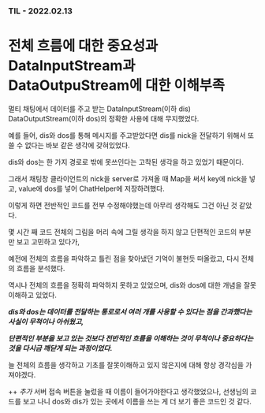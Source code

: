 ### TIL - 2022.02.13
# 전체 흐름에 대한 중요성과 DataInputStream과 DataOutpuStream에 대한 이해부족


멀티 채팅에서 데이터를 주고 받는 DataInputStream(이하 dis) DataOutputStream(이하 dos)의 정확한 사용에 대해 무지했었다. 

예를 들어, dis와 dos를 통해 메시지를 주고받았다면 dis를 nick을 전달하기 위해서 또 쓸 수 없다는 바보 같은 생각에 갖혀있었다.

dis와 dos는 한 가지 경로로 밖에 못쓰인다는 고착된 생각을 하고 있었기 때문이다. 

그래서 채팅창 클라이언트의 nick을 server로 가져올 때 Map을 써서 key에 nick을 넣고, value에 dos를 넣어 ChatHelper에 저장하려했다.

이렇게 하면 전반적인 코드를 전부 수정해야했는데 아무리 생각해도 그건 아닌 것 같았다. 

몇 시간 째 코드 전체의 그림을 머리 속에 그릴 생각을 하지 않고 단편적인 코드의 부분만 보고 고민하고 있다가, 

예전에 전체의 흐름을 파악하고 틀린 점을 찾아냈던 기억이 불현듯 떠올랐고, 다시 전체의 흐름을 분석했다.

역시나 전체의 흐름을 정확히 파악하지 못하고 있었으며, dis와 dos에 대한 개념을 잘못이해하고 있었다. 

__*dis와 dos는 데이터를 전달하는 통로로서 여러 개를 사용할 수 있다는 점을 간과했다는 사실이 무척이나 아쉬웠고,*__

__*단편적인 부분을 보고 있는 것보다 전반적인 흐름을 이해하는 것이 무척이나 중요하다는 것을 다시금 깨닫게 되는 과정이었다.*__

늘 전체의 흐름을 생각하고 기초를 잘못이해하고 있지 않은지에 대해 항상 경각심을 가져야겠다.



++ *추가*
서버 접속 버튼을 눌렀을 때 이름이 들어가야한다고 생각했었으나, 선생님의 코드를 보고 나니 dos와 dis가 있는 곳에서 이름을 쓰는 게 더 보기 좋은 코드인 것 같다.




